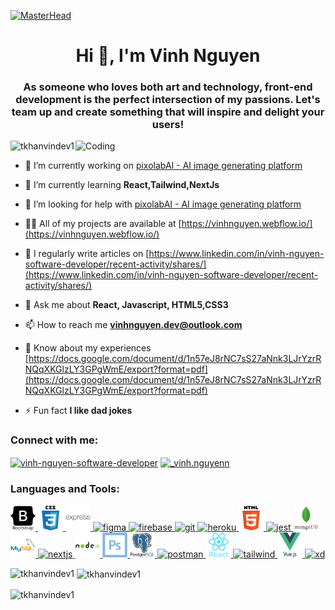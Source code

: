 [![MasterHead](https://philna.sh/assets/posts/react-738ca5dd60ecf11214419e9d6c847d1e2e4ad88c3f147e12d8adfd25b76e6e66.gif)](https://https://vinhnguyen.webflow.io/)
<h1 align="center">Hi 👋, I'm Vinh Nguyen</h1>
<h3 align="center">As someone who loves both art and technology, front-end development is the perfect intersection of my passions. Let's team up and create something that will inspire and delight your users!</h3>

<img align="right" alt="Coding" width="400" src="https://media2.giphy.com/media/qgQUggAC3Pfv687qPC/giphy.gif">

<p align="left"> <img src="https://komarev.com/ghpvc/?username=tkhanvindev1&label=Profile%20views&color=0e75b6&style=flat" alt="tkhanvindev1" /> </p>

- 🔭 I’m currently working on [pixolabAI - AI image generating platform](https://github.com/tkhanvindev1/ai-image-generator)

- 🌱 I’m currently learning **React,Tailwind,NextJs**

- 🤝 I’m looking for help with [pixolabAI - AI image generating platform](https://github.com/tkhanvindev1/ai-image-generator)

- 👨‍💻 All of my projects are available at [https://vinhnguyen.webflow.io/](https://vinhnguyen.webflow.io/)

- 📝 I regularly write articles on [https://www.linkedin.com/in/vinh-nguyen-software-developer/recent-activity/shares/](https://www.linkedin.com/in/vinh-nguyen-software-developer/recent-activity/shares/)

- 💬 Ask me about **React, Javascript, HTML5,CSS3**

- 📫 How to reach me **vinhnguyen.dev@outlook.com**

- 📄 Know about my experiences [https://docs.google.com/document/d/1n57eJ8rNC7sS27aNnk3LJrYzrRNQqXKGlzLY3GPgWmE/export?format=pdf](https://docs.google.com/document/d/1n57eJ8rNC7sS27aNnk3LJrYzrRNQqXKGlzLY3GPgWmE/export?format=pdf)

- ⚡ Fun fact **I like dad jokes**

<h3 align="left">Connect with me:</h3>
<p align="left">
<a href="https://linkedin.com/in/vinh-nguyen-software-developer" target="blank"><img align="center" src="https://raw.githubusercontent.com/rahuldkjain/github-profile-readme-generator/master/src/images/icons/Social/linked-in-alt.svg" alt="vinh-nguyen-software-developer" height="30" width="40" /></a>
<a href="https://instagram.com/_vinh.nguyenn" target="blank"><img align="center" src="https://raw.githubusercontent.com/rahuldkjain/github-profile-readme-generator/master/src/images/icons/Social/instagram.svg" alt="_vinh.nguyenn" height="30" width="40" /></a>
</p>

<h3 align="left">Languages and Tools:</h3>
<p align="left"> <a href="https://getbootstrap.com" target="_blank" rel="noreferrer"> <img src="https://raw.githubusercontent.com/devicons/devicon/master/icons/bootstrap/bootstrap-plain-wordmark.svg" alt="bootstrap" width="40" height="40"/> </a> <a href="https://www.w3schools.com/css/" target="_blank" rel="noreferrer"> <img src="https://raw.githubusercontent.com/devicons/devicon/master/icons/css3/css3-original-wordmark.svg" alt="css3" width="40" height="40"/> </a> <a href="https://expressjs.com" target="_blank" rel="noreferrer"> <img src="https://raw.githubusercontent.com/devicons/devicon/master/icons/express/express-original-wordmark.svg" alt="express" width="40" height="40"/> </a> <a href="https://www.figma.com/" target="_blank" rel="noreferrer"> <img src="https://www.vectorlogo.zone/logos/figma/figma-icon.svg" alt="figma" width="40" height="40"/> </a> <a href="https://firebase.google.com/" target="_blank" rel="noreferrer"> <img src="https://www.vectorlogo.zone/logos/firebase/firebase-icon.svg" alt="firebase" width="40" height="40"/> </a> <a href="https://git-scm.com/" target="_blank" rel="noreferrer"> <img src="https://www.vectorlogo.zone/logos/git-scm/git-scm-icon.svg" alt="git" width="40" height="40"/> </a> <a href="https://heroku.com" target="_blank" rel="noreferrer"> <img src="https://www.vectorlogo.zone/logos/heroku/heroku-icon.svg" alt="heroku" width="40" height="40"/> </a> <a href="https://www.w3.org/html/" target="_blank" rel="noreferrer"> <img src="https://raw.githubusercontent.com/devicons/devicon/master/icons/html5/html5-original-wordmark.svg" alt="html5" width="40" height="40"/> </a> <a href="https://jestjs.io" target="_blank" rel="noreferrer"> <img src="https://www.vectorlogo.zone/logos/jestjsio/jestjsio-icon.svg" alt="jest" width="40" height="40"/> </a> <a href="https://www.mongodb.com/" target="_blank" rel="noreferrer"> <img src="https://raw.githubusercontent.com/devicons/devicon/master/icons/mongodb/mongodb-original-wordmark.svg" alt="mongodb" width="40" height="40"/> </a> <a href="https://www.mysql.com/" target="_blank" rel="noreferrer"> <img src="https://raw.githubusercontent.com/devicons/devicon/master/icons/mysql/mysql-original-wordmark.svg" alt="mysql" width="40" height="40"/> </a> <a href="https://nextjs.org/" target="_blank" rel="noreferrer"> <img src="https://cdn.worldvectorlogo.com/logos/nextjs-2.svg" alt="nextjs" width="40" height="40"/> </a> <a href="https://nodejs.org" target="_blank" rel="noreferrer"> <img src="https://raw.githubusercontent.com/devicons/devicon/master/icons/nodejs/nodejs-original-wordmark.svg" alt="nodejs" width="40" height="40"/> </a> <a href="https://www.photoshop.com/en" target="_blank" rel="noreferrer"> <img src="https://raw.githubusercontent.com/devicons/devicon/master/icons/photoshop/photoshop-line.svg" alt="photoshop" width="40" height="40"/> </a> <a href="https://www.postgresql.org" target="_blank" rel="noreferrer"> <img src="https://raw.githubusercontent.com/devicons/devicon/master/icons/postgresql/postgresql-original-wordmark.svg" alt="postgresql" width="40" height="40"/> </a> <a href="https://postman.com" target="_blank" rel="noreferrer"> <img src="https://www.vectorlogo.zone/logos/getpostman/getpostman-icon.svg" alt="postman" width="40" height="40"/> </a> <a href="https://reactjs.org/" target="_blank" rel="noreferrer"> <img src="https://raw.githubusercontent.com/devicons/devicon/master/icons/react/react-original-wordmark.svg" alt="react" width="40" height="40"/> </a> <a href="https://tailwindcss.com/" target="_blank" rel="noreferrer"> <img src="https://www.vectorlogo.zone/logos/tailwindcss/tailwindcss-icon.svg" alt="tailwind" width="40" height="40"/> </a> <a href="https://vuejs.org/" target="_blank" rel="noreferrer"> <img src="https://raw.githubusercontent.com/devicons/devicon/master/icons/vuejs/vuejs-original-wordmark.svg" alt="vuejs" width="40" height="40"/> </a> <a href="https://www.adobe.com/products/xd.html" target="_blank" rel="noreferrer"> <img src="https://cdn.worldvectorlogo.com/logos/adobe-xd.svg" alt="xd" width="40" height="40"/> </a> </p>

<p><img align="left" src="https://github-readme-stats.vercel.app/api/top-langs?username=tkhanvindev1&show_icons=true&locale=en&layout=compact" alt="tkhanvindev1" /></p>

<p>&nbsp;<img align="center" src="https://github-readme-stats.vercel.app/api?username=tkhanvindev1&show_icons=true&locale=en" alt="tkhanvindev1" /></p>

<p><img align="center" src="https://github-readme-streak-stats.herokuapp.com/?user=tkhanvindev1&" alt="tkhanvindev1" /></p>
